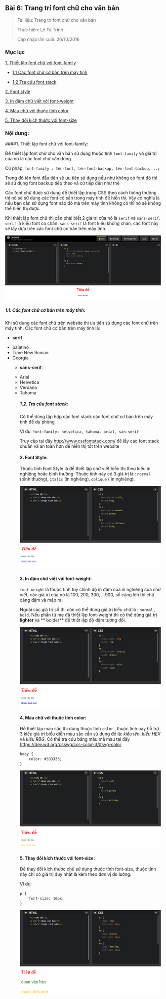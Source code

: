 ## Bài 6: Trang trí font chữ cho văn bản

> Tài liệu: Trang trí font chữ cho văn bản
> 
> Thực hiện: Lê Tú Trinh
> 
> Cập nhập lần cuối: 26/10/2016

### Mục lục

[1. Thiết lập font chữ với font-family](#1)

- [1.1 Các font chữ cơ bản trên máy tính](#1.1)

- [1.2 Tra cứu font stack](#1.2)

[2. Font style](#2)

[3. In đậm chữ viết với font-weight](#3)

[4. Màu chữ với thuộc tính color](#4)

[5. Thay đổi kích thước với font-size](#5)

### Nội dung:

<a name="1"></a>
####1. Thiết lập font chữ với font-family:

Để thiết lập font chữ cho văn bản sử dụng thuộc tính `font-family` và giá trị của nó là các font chữ cần dùng.

Cú pháp: `font-family : tên-font, tên-font-backup, tên-font-backup,...;`

Trong đó tên font đầu tiên sẽ ưu tiên sử dụng nếu như không có font đó thì sẽ sử dụng font backup tiếp theo và cứ tiếp đến như thế

Các font chữ được sử dụng để thiết lập trong CSS theo cách thông thường thì nó sẽ sử dụng các font có sẵn trong máy tính để hiển thị. Vậy có nghĩa là nếu bạn cần sử dụng font nào đó mà trên máy tính không có thì nó sẽ không thể hiển thị được.

Khi thiết lập font chữ thì cần phải biết 2 giá trị của nó là `serif` và `sans-serif`. `serif` là kiểu font có chân. `sans-serif` là font kiểu không chân, các font này sẽ lấy dựa trên các font chữ cơ bản trên máy tính.

![1](https://github.com/TrinhTu/web_developer/blob/master/Task05_CSS_Course_01/Bai_06/image/1.png)

<a name="1.1"></a>
##### 1.1. Các font chữ cơ bản trên máy tính:

Khi sử dụng các font chữ trên website thì ưu tiên sử dụng các font chữ trên máy tính. Các font chữ cơ bản trên máy tính là:

- **serif**
<ul>
	<li>palatino</li>
	<li>Time New Roman</li>
	<li>Georgia</li>

- **sans-serif**:
<ul>
	<li>Arial</li>
	<li>Helvetica</li>
	<li>Verdana</li>
	<li>Tahoma</li>

<a name="1.2"></a>
##### 1.2. Tra cứu font stack:
 Có thể dùng tập hợp các font stack các font chữ cơ bản trên máy tính để dự phòng

Ví dụ: `font-family: helvetica, tahoma. arial, san-serif`

Truy cập tại đây http://www.cssfontstack.com/ để lấy các font stack chuẩn và an toàn hơn để hiển thị tốt trên website

<a name="2"></a>
#### 2. Font Style:
 Thuộc tính Font Style là để thiết lập chữ viết hiển thị theo kiểu in nghiêng hoặc bình thường. Thuộc tính này có 3 giá trị là : `normal` (bình thường), `italic` (in nghiêng), `oblique` ( in nghiêng).
 
 ![2](https://github.com/TrinhTu/web_developer/blob/master/Task05_CSS_Course_01/Bai_06/image/2.png)

<a name="3"></a>
#### 3. In đậm chữ viết với font-weight:
`font-weight` là thuộc tính tùy chỉnh độ in đậm của in nghiêng của chữ viết, các giá trị của nó là 100, 200, 300, ...900, số càng lớn thì chữ càng đậm và mập ra.

Ngoài các giá trị số thì còn có thể dùng giá trị kiểu chữ là : `normal` , `bold`. Nếu phần tử mẹ đã thiết lập font-weight thì có thể dùng giá trị **lighter** và ** bolder** để thiết lập độ đậm tương đối.

![3](https://github.com/TrinhTu/web_developer/blob/master/Task05_CSS_Course_01/Bai_06/image/3.png)

<a name="4"></a>
#### 4. Màu chữ với thuộc tính color:

Để thiết lập màu sắc thì dùng thuộc tính `color` , thuộc tính này hỗ trợ 3 kiểu giá trị biểu diễn màu sắc cần sử dụng đó là: *kiểu tên*, *kiểu HEX* và *kiểu RBG*. Có thể tra cứu bảng màu mã màu tại đây https://dev.w3.org/csswg/css-color-3/#svg-color

```
body {
	color: #333333;
}
``` 

![4](https://github.com/TrinhTu/web_developer/blob/master/Task05_CSS_Course_01/Bai_06/image/4.png)

<a name="5"></a>
#### 5. Thay đổi kích thước với font-size:

Để thay đổi kích thước chữ sử dụng thuộc tính font-size, thuộc tính này chỉ có giá trị duy nhất là kèm theo đơn vị đo lường.

Ví dụ:
``` 
p {
	font-size: 16px;
}
```

![5](https://github.com/TrinhTu/web_developer/blob/master/Task05_CSS_Course_01/Bai_06/image/5.png)








